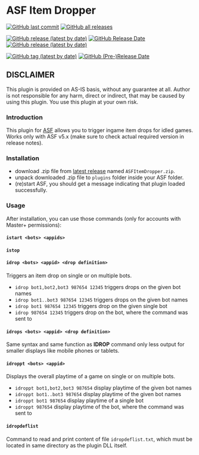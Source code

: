 # ASF Item Dropper
[![GitHub last commit](https://img.shields.io/github/last-commit/chr233/ASF_ItemDropper?color=brightgreen&label=Updated&logo=Github&logoColor=white)](https://github.com/chr233/ASF_ItemDropper/commits)
[![GitHub all releases](https://img.shields.io/github/downloads/chr233/ASF_ItemDropper/total?color=brightgreen&label=Downloads&logo=Github&logoColor=white)](https://github.com/chr233/ASF_ItemDropper/releases)

[![GitHub release (latest by date)](https://img.shields.io/github/v/release/chr233/ASF_ItemDropper?color=blue&label=Stable&logo=Github&logoColor=white)](https://github.com/chr233/ASF_ItemDropper/releases/latest)
[![GitHub Release Date](https://img.shields.io/github/release-date/chr233/ASF_ItemDropper?color=brightgreen&label=Released&logo=Github&logoColor=white)](https://github.com/chr233/ASF_ItemDropper/releases/latest)
[![GitHub release (latest by date)](https://img.shields.io/github/downloads/chr233/ASF_ItemDropper/latest/total?color=brightgreen&label=Downloads&logo=Github&logoColor=white)](https://github.com/chr233/ASF_ItemDropper/releases/latest)

[![GitHub tag (latest by date)](https://img.shields.io/github/v/tag/chr233/ASF_ItemDropper?color=blue&label=Prerelease&logo=Github&logoColor=white)](https://github.com/chr233/ASF_ItemDropper/releases)
[![GitHub (Pre-)Release Date](https://img.shields.io/github/release-date-pre/chr233/ASF_ItemDropper?color=brightgreen&label=Released&logo=Github&logoColor=white)](https://github.com/chr233/ASF_ItemDropper/releases)

## DISCLAIMER

This plugin is provided on AS-IS basis, without any guarantee at all. Author is not responsible for any harm, direct or indirect, that may be caused by using this plugin. You use this plugin at your own risk.

### Introduction

This plugin for [ASF](https://github.com/JustArchiNET/ArchiSteamFarm/) allows you to trigger ingame item drops for idled games. Works only with ASF v5.x (make sure to check actual required version in release notes).

### Installation

- download .zip file from [latest release](https://github.com/chr233/ASF_ItemDropper/releases/) named `ASFItemDropper.zip`.
- unpack downloaded .zip file to `plugins` folder inside your ASF folder.
- (re)start ASF, you should get a message indicating that plugin loaded successfully.

### Usage

After installation, you can use those commands (only for accounts with Master+ permissions):

#### `istart <bots> <appids>`

#### `istop`

#### `idrop <bots> <appid> <drop definition>`

Triggers an item drop on single or on multiple bots.

- `idrop bot1,bot2,bot3 987654 12345` triggers drops on the given bot names
- `idrop bot1..bot3 987654 12345` triggers drops on the given bot names
- `idrop bot1 987654 12345` triggers drop on the given single bot
- `idrop 987654 12345` triggers drop on the bot, where the command was sent to

#### `idrops <bots> <appid> <drop definition>`

Same syntax and same function as **IDROP** command only less output for smaller displays like mobile phones or tablets.

#### `idroppt <bots> <appid>`

Displays the overall playtime of a game on single or on multiple bots.

- `idroppt bot1,bot2,bot3 987654` display playtime of the given bot names
- `idroppt bot1..bot3 987654` display playtime of the given bot names
- `idroppt bot1 987654` display playtime of a single bot
- `idroppt 987654` display playtime of the bot, where the command was sent to

#### `idropdeflist`

Command to read and print content of file `idropdeflist.txt`, which must be located in same directory as the plugin DLL itself.
